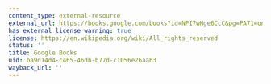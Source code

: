 ```yaml
---
content_type: external-resource
external_url: https://books.google.com/books?id=NPI7wHge6CcC&pg=PA71=onepage#v=onepage&q&f=false
has_external_license_warning: true
license: https://en.wikipedia.org/wiki/All_rights_reserved
status: ''
title: Google Books
uid: ba9d14d4-c465-46db-b77d-c1056e26aa63
wayback_url: ''
---
```

